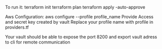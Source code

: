 To run it:
terraform init
terraform plan
terraform apply -auto-approve 


Aws Configuration:
aws configure --profile profile_name
Provide Access and secret key created by vault
Replace your profile name with profile in providers.tf


Your vault should be able to expose the port 8200 and export vault adress to cli for remote communication

